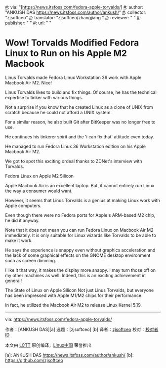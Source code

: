 [#]: subject: "Wow! Torvalds Modified Fedora Linux to Run on his Apple M2 Macbook"
[#]: via: "[https://news.itsfoss.com/fedora-apple-torvalds/]
[#]: author: "ANKUSH DAS https://news.itsfoss.com/author/ankush/"
[#]: collector: "zjsoftceo"
[#]: translator: "zjsoftceo/zhangjiang "
[#]: reviewer: " "
[#]: publisher: " "
[#]: url: " "

Wow! Torvalds Modified Fedora Linux to Run on his Apple M2 Macbook
====

Linus Torvalds made Fedora Linux Workstation 36 work with Apple Macbook Air M2. Nice!


Linus Torvalds likes to build and fix things. Of course, he has the technical expertise to tinker with various things.

Not a surprise if you know that he created Linux as a clone of UNIX from scratch because he could not afford a UNIX system.

For a similar reason, he also built Git after BitKeeper was no longer free to use.

He continues his tinkerer spirit and the 'i can fix that' attitude even today.

He managed to run Fedora Linux 36 Workstation edition on his Apple Macbook Air M2.

We got to spot this exciting ordeal thanks to ZDNet's interview with Torvalds.


Fedora Linux on Apple M2 Silicon

Apple Macbook Air is an excellent laptop. But, it cannot entirely run Linux the way a consumer would want.

However, it seems that Linus Torvalds is a genius at making Linux work with Apple computers.

Even though there were no Fedora ports for Apple's ARM-based M2 chip, he did it anyway.

Note that it does not mean you can run Fedora Linux on Macbook Air M2 immediately. It is only suitable for Linux wizards like Torvalds to be able to make it work.

He says the experience is snappy even without graphics acceleration and the lack of some graphical effects on the GNOME desktop environment such as screen dimming.

I like it that way, it makes the display more snappy. I may turn those off on my other machines as well.
Indeed, this is an exciting achievement in general!


The State of Linux on Apple Silicon
Not just Linus Torvalds, but everyone has been impressed with Apple M1/M2 chips for their performance.

In fact, he utilized the Macbook Air M2 to release Linux Kernel 5.19.


--------------------------------------------------------------------------------

via: https://news.itsfoss.com/fedora-apple-torvalds/

作者：[ANKUSH DAS][a] 
选题：[zjsoftceo] [b]
译者：[zjsoftceo](https://github.com/zjsoftceo)
校对：[校对者ID](https://github.com/校对者ID)

本文由 [LCTT](https://github.com/LCTT/TranslateProject) 原创编译，[Linux中国](https://linux.cn/) 荣誉推出

[a]: ANKUSH DAS https://news.itsfoss.com/author/ankush/
[b]: https://github.com/zjsoftceo
